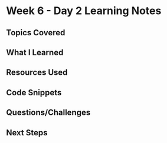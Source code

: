 # Week 6 - Day 2 Learning Notes

## Topics Covered

## What I Learned

## Resources Used

## Code Snippets

## Questions/Challenges

## Next Steps
